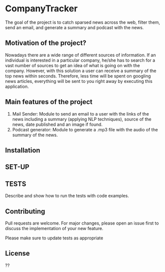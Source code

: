 # CompanyTracker
The goal of the project is to catch sparsed news across the web, filter them, 
send an email, and generate a summary and podcast with the news. 

## Motivation of the project?
Nowadays there are a wide range of different sources of information. If an individual is interested in a particular company, he/she has to search for a vast number of sources to get an idea of what is going on with the company. However, with this solution a user can receive a summary of the top news within seconds. Therefore, less time will be spent on googling news articles, everything will be sent to you right away by executing this application. 

## Main features of the project

1. Mail Sender: Module to send an email to a user with the links of the news including a summary (applying NLP techniques), source of the news, date published and an image if found. 
2. Podcast generator: Module to generate a .mp3 file with the audio of the summary of the news. 

## Installation

## SET-UP

## TESTS 
Describe and show how to run the tests with code examples.


## Contributing 
Pull requests are welcome. For major changes, please open an issue first to discuss the implementation of your new feature. 

Please make sure to update tests as appropriate

## License 

??


